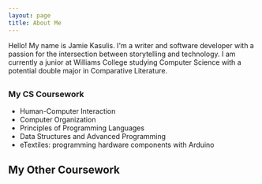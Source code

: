 ```yaml
---
layout: page
title: About Me
---
```


Hello! My name is Jamie Kasulis. I'm a writer and software developer with a passion for the intersection between storytelling and technology. I am currently a junior at Williams College studying Computer Science with a potential double major in Comparative Literature.
##
##
### My CS Coursework
- Human-Computer Interaction
- Computer Organization
- Principles of Programming Languages
- Data Structures and Advanced Programming
- eTextiles: programming hardware components with Arduino

## My Other Coursework 
